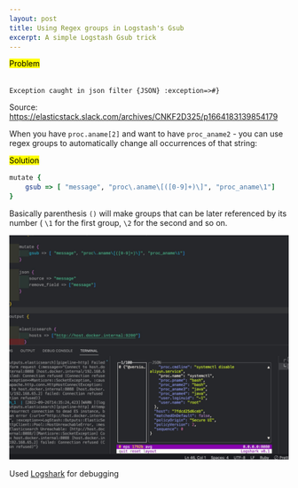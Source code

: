 ```yaml
---
layout: post
title: Using Regex groups in Logstash's Gsub 
excerpt: A simple Logstash Gsub trick
---
```


<mark>Problem</mark>

<code>
Exception caught in json filter {JSON} :exception=>#<RuntimeError: Invalid FieldReference: proc.aname[2]>}
</code>

Source: https://elasticstack.slack.com/archives/CNKF2D325/p1664183139854179

When you have `proc.aname[2]` and want to have `proc_aname2` - you can use regex groups to automatically change all occurrences of that string: 

<mark> Solution </mark>
```ruby
mutate {
    gsub => [ "message", "proc\.aname\[([0-9]+)\]", "proc_aname\1"]
}
```

Basically parenthesis `()` will make groups that can be later referenced by its number ( `\1` for the first group, `\2` for the second and so on.

<kbd><img src="/images/2022-09-27-10-22-27.png" ></kbd>

Used [Logshark](https://github.com/ugosan/logshark) for debugging